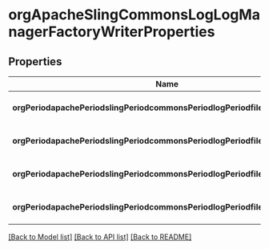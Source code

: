 # orgApacheSlingCommonsLogLogManagerFactoryWriterProperties

## Properties
Name | Type | Description | Notes
------------ | ------------- | ------------- | -------------
**orgPeriodapachePeriodslingPeriodcommonsPeriodlogPeriodfile** | [**ConfigNodePropertyString**](ConfigNodePropertyString.md) |  | [optional] [default to null]
**orgPeriodapachePeriodslingPeriodcommonsPeriodlogPeriodfilePeriodnumber** | [**ConfigNodePropertyInteger**](ConfigNodePropertyInteger.md) |  | [optional] [default to null]
**orgPeriodapachePeriodslingPeriodcommonsPeriodlogPeriodfilePeriodsize** | [**ConfigNodePropertyString**](ConfigNodePropertyString.md) |  | [optional] [default to null]
**orgPeriodapachePeriodslingPeriodcommonsPeriodlogPeriodfilePeriodbuffered** | [**ConfigNodePropertyBoolean**](ConfigNodePropertyBoolean.md) |  | [optional] [default to null]

[[Back to Model list]](../README.md#documentation-for-models) [[Back to API list]](../README.md#documentation-for-api-endpoints) [[Back to README]](../README.md)


